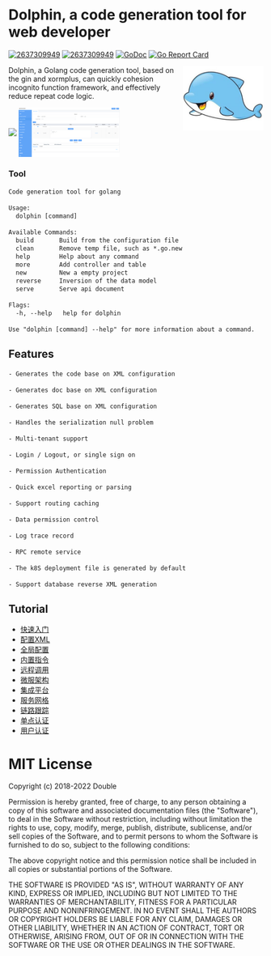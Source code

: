 # Dolphin, a code generation tool for web developer
[![2637309949](https://circleci.com/gh/2637309949/dolphin.svg?style=shield)](https://circleci.com/gh/2637309949/dolphin)
[![2637309949](https://img.shields.io/github/release/2637309949/dolphin.svg?style=flat-square)](https://github.com/2637309949/dolphin/releases)
[![GoDoc](https://pkg.go.dev/badge/github.com/2637309949/dolphin?status.svg)](https://pkg.go.dev/github.com/2637309949/dolphin?tab=doc)
[![Go Report Card](https://goreportcard.com/badge/github.com/2637309949/dolphin)](https://goreportcard.com/report/github.com/2637309949/dolphin)

<img align="right" width="159px" src="./assets/dolphin.jpeg">

Dolphin, a Golang code generation tool, based on the gin and xormplus, can quickly cohesion incognito function framework, and effectively reduce repeat code logic.

<img align="center" width="200px" src="https://img-blog.csdnimg.cn/20210430134623869.jpeg?x-oss-process=image/watermark,type_ZmFuZ3poZW5naGVpdGk,shadow_10,text_aHR0cHM6Ly9ibG9nLmNzZG4ubmV0L3UwMTM1NzEyNDM=,size_16,color_FFFFFF,t_70">
<img align="center" width="200px" src="./assets/docs.png">

### Tool

```shell
Code generation tool for golang

Usage:
  dolphin [command]

Available Commands:
  build       Build from the configuration file
  clean       Remove temp file, such as *.go.new
  help        Help about any command
  more        Add controller and table
  new         New a empty project
  reverse     Inversion of the data model
  serve       Serve api document

Flags:
  -h, --help   help for dolphin

Use "dolphin [command] --help" for more information about a command.
```

## Features

```
- Generates the code base on XML configuration

- Generates doc base on XML configuration

- Generates SQL base on XML configuration

- Handles the serialization null problem

- Multi-tenant support

- Login / Logout, or single sign on

- Permission Authentication

- Quick excel reporting or parsing

- Support routing caching

- Data permission control

- Log trace record

- RPC remote service

- The k8S deployment file is generated by default

- Support database reverse XML generation
```

## Tutorial

- [快速入门](./docs/快速入门.md)
- [配置XML](./docs/配置XML.md)
- [全局配置](./docs/全局配置.md)
- [内置指令](./docs/内置指令.md)
- [远程调用](./docs/远程调用.md)
- [微服架构](./docs/微服架构.md)
- [集成平台](./docs/集成平台.md)
- [服务网格](./docs/服务网格.md)
- [链路跟踪](./docs/链路跟踪.md)
- [单点认证](./docs/单点认证.md)
- [用户认证](./docs/用户认证.md)

# MIT License

Copyright (c) 2018-2022 Double

Permission is hereby granted, free of charge, to any person obtaining a copy of this software and associated documentation files (the "Software"), to deal in the Software without restriction, including without limitation the rights to use, copy, modify, merge, publish, distribute, sublicense, and/or sell copies of the Software, and to permit persons to whom the Software is furnished to do so, subject to the following conditions:

The above copyright notice and this permission notice shall be included in all copies or substantial portions of the Software.

THE SOFTWARE IS PROVIDED "AS IS", WITHOUT WARRANTY OF ANY KIND, EXPRESS OR IMPLIED, INCLUDING BUT NOT LIMITED TO THE WARRANTIES OF MERCHANTABILITY, FITNESS FOR A PARTICULAR PURPOSE AND NONINFRINGEMENT. IN NO EVENT SHALL THE AUTHORS OR COPYRIGHT HOLDERS BE LIABLE FOR ANY CLAIM, DAMAGES OR OTHER LIABILITY, WHETHER IN AN ACTION OF CONTRACT, TORT OR OTHERWISE, ARISING FROM, OUT OF OR IN CONNECTION WITH THE SOFTWARE OR THE USE OR OTHER DEALINGS IN THE SOFTWARE.

